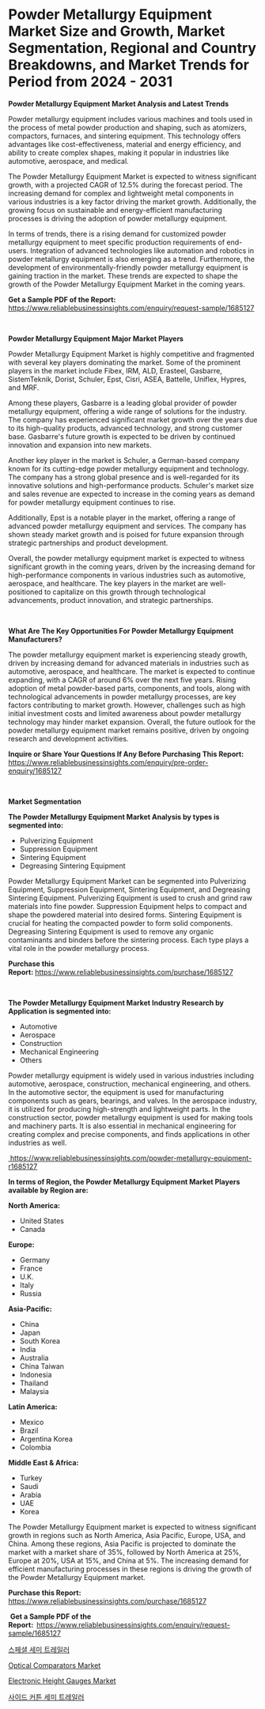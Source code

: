 <p><h1>Powder Metallurgy Equipment Market Size and Growth, Market Segmentation, Regional and Country Breakdowns, and Market Trends for Period from 2024 -  2031</h1></p><p><strong>Powder Metallurgy Equipment Market Analysis and Latest Trends</strong></p>
<p><p>Powder metallurgy equipment includes various machines and tools used in the process of metal powder production and shaping, such as atomizers, compactors, furnaces, and sintering equipment. This technology offers advantages like cost-effectiveness, material and energy efficiency, and ability to create complex shapes, making it popular in industries like automotive, aerospace, and medical.</p><p>The Powder Metallurgy Equipment Market is expected to witness significant growth, with a projected CAGR of 12.5% during the forecast period. The increasing demand for complex and lightweight metal components in various industries is a key factor driving the market growth. Additionally, the growing focus on sustainable and energy-efficient manufacturing processes is driving the adoption of powder metallurgy equipment.</p><p>In terms of trends, there is a rising demand for customized powder metallurgy equipment to meet specific production requirements of end-users. Integration of advanced technologies like automation and robotics in powder metallurgy equipment is also emerging as a trend. Furthermore, the development of environmentally-friendly powder metallurgy equipment is gaining traction in the market. These trends are expected to shape the growth of the Powder Metallurgy Equipment Market in the coming years.</p></p>
<p><strong>Get a Sample PDF of the Report:&nbsp;</strong> <a href="https://www.reliablebusinessinsights.com/enquiry/request-sample/1685127">https://www.reliablebusinessinsights.com/enquiry/request-sample/1685127</a></p>
<p>&nbsp;</p>
<p><strong>Powder Metallurgy Equipment Major Market Players</strong></p>
<p><p>Powder Metallurgy Equipment Market is highly competitive and fragmented with several key players dominating the market. Some of the prominent players in the market include Fibex, IRM, ALD, Erasteel, Gasbarre, SistemTeknik, Dorist, Schuler, Epst, Cisri, ASEA, Battelle, Uniflex, Hypres, and MRF.</p><p>Among these players, Gasbarre is a leading global provider of powder metallurgy equipment, offering a wide range of solutions for the industry. The company has experienced significant market growth over the years due to its high-quality products, advanced technology, and strong customer base. Gasbarre's future growth is expected to be driven by continued innovation and expansion into new markets.</p><p>Another key player in the market is Schuler, a German-based company known for its cutting-edge powder metallurgy equipment and technology. The company has a strong global presence and is well-regarded for its innovative solutions and high-performance products. Schuler's market size and sales revenue are expected to increase in the coming years as demand for powder metallurgy equipment continues to rise.</p><p>Additionally, Epst is a notable player in the market, offering a range of advanced powder metallurgy equipment and services. The company has shown steady market growth and is poised for future expansion through strategic partnerships and product development.</p><p>Overall, the powder metallurgy equipment market is expected to witness significant growth in the coming years, driven by the increasing demand for high-performance components in various industries such as automotive, aerospace, and healthcare. The key players in the market are well-positioned to capitalize on this growth through technological advancements, product innovation, and strategic partnerships.</p></p>
<p>&nbsp;</p>
<p><strong>What Are The Key Opportunities For Powder Metallurgy Equipment Manufacturers?</strong></p>
<p><p>The powder metallurgy equipment market is experiencing steady growth, driven by increasing demand for advanced materials in industries such as automotive, aerospace, and healthcare. The market is expected to continue expanding, with a CAGR of around 6% over the next five years. Rising adoption of metal powder-based parts, components, and tools, along with technological advancements in powder metallurgy processes, are key factors contributing to market growth. However, challenges such as high initial investment costs and limited awareness about powder metallurgy technology may hinder market expansion. Overall, the future outlook for the powder metallurgy equipment market remains positive, driven by ongoing research and development activities.</p></p>
<p><strong>Inquire or Share Your Questions If Any Before Purchasing This Report:</strong> <a href="https://www.reliablebusinessinsights.com/enquiry/pre-order-enquiry/1685127">https://www.reliablebusinessinsights.com/enquiry/pre-order-enquiry/1685127</a></p>
<p>&nbsp;</p>
<p><strong>Market Segmentation</strong></p>
<p><strong>The Powder Metallurgy Equipment Market Analysis by types is segmented into:</strong></p>
<p><ul><li>Pulverizing Equipment</li><li>Suppression Equipment</li><li>Sintering Equipment</li><li>Degreasing Sintering Equipment</li></ul></p>
<p><p>Powder Metallurgy Equipment Market can be segmented into Pulverizing Equipment, Suppression Equipment, Sintering Equipment, and Degreasing Sintering Equipment. Pulverizing Equipment is used to crush and grind raw materials into fine powder. Suppression Equipment helps to compact and shape the powdered material into desired forms. Sintering Equipment is crucial for heating the compacted powder to form solid components. Degreasing Sintering Equipment is used to remove any organic contaminants and binders before the sintering process. Each type plays a vital role in the powder metallurgy process.</p></p>
<p><strong>Purchase this Report:&nbsp;</strong><a href="https://www.reliablebusinessinsights.com/purchase/1685127">https://www.reliablebusinessinsights.com/purchase/1685127</a></p>
<p>&nbsp;</p>
<p><strong>The Powder Metallurgy Equipment Market Industry Research by Application is segmented into:</strong></p>
<p><ul><li>Automotive</li><li>Aerospace</li><li>Construction</li><li>Mechanical Engineering</li><li>Others</li></ul></p>
<p><p>Powder metallurgy equipment is widely used in various industries including automotive, aerospace, construction, mechanical engineering, and others. In the automotive sector, the equipment is used for manufacturing components such as gears, bearings, and valves. In the aerospace industry, it is utilized for producing high-strength and lightweight parts. In the construction sector, powder metallurgy equipment is used for making tools and machinery parts. It is also essential in mechanical engineering for creating complex and precise components, and finds applications in other industries as well.</p></p>
<p><a href="https://www.reliablebusinessinsights.com/powder-metallurgy-equipment-r1685127">&nbsp;https://www.reliablebusinessinsights.com/powder-metallurgy-equipment-r1685127</a></p>
<p><strong>In terms of Region, the Powder Metallurgy Equipment Market Players available by Region are:</strong></p>
<p>
    <p> <strong> North America: </strong>
        <ul>
            <li>United States</li>
            <li>Canada</li>
        </ul>
        </p> 
    <p> <strong> Europe: </strong>
        <ul>
            <li>Germany</li>
            <li>France</li>
            <li>U.K.</li>
            <li>Italy</li>
            <li>Russia</li>
        </ul>
        </p> 
    <p> <strong> Asia-Pacific: </strong>
        <ul>
            <li>China</li>
            <li>Japan</li>
            <li>South Korea</li>
            <li>India</li>
            <li>Australia</li>
            <li>China Taiwan</li>
            <li>Indonesia</li>
            <li>Thailand</li>
            <li>Malaysia</li>
        </ul>
        </p> 
    <p> <strong> Latin America: </strong>
        <ul>
            <li>Mexico</li>
            <li>Brazil</li>
            <li>Argentina Korea</li>
            <li>Colombia</li>
        </ul>
        </p> 
    <p> <strong> Middle East & Africa: </strong>
        <ul>
            <li>Turkey</li>
            <li>Saudi</li>
            <li>Arabia</li>
            <li>UAE</li>
            <li>Korea</li>
        </ul>
    </p>
    </p>
<p><p>The Powder Metallurgy Equipment market is expected to witness significant growth in regions such as North America, Asia Pacific, Europe, USA, and China. Among these regions, Asia Pacific is projected to dominate the market with a market share of 35%, followed by North America at 25%, Europe at 20%, USA at 15%, and China at 5%. The increasing demand for efficient manufacturing processes in these regions is driving the growth of the Powder Metallurgy Equipment market.</p></p>
<p><strong>Purchase this Report: </strong><a href="https://www.reliablebusinessinsights.com/purchase/1685127">https://www.reliablebusinessinsights.com/purchase/1685127</a></p>
<p>&nbsp;<strong>Get a Sample PDF of the Report:&nbsp;&nbsp;</strong><a href="https://www.reliablebusinessinsights.com/enquiry/request-sample/1685127">https://www.reliablebusinessinsights.com/enquiry/request-sample/1685127</a></p>
<p><strong></strong></p>
<p><p><a href="https://github.com/KellyLyncyh543964/Market-Research-Report-List-2/blob/main/7826101168820.md">스페셜 세미 트레일러</a></p><p><a href="https://github.com/marlinacrngin/Market-Research-Report-List-1/blob/main/optical-comparators-market.md">Optical Comparators Market</a></p><p><a href="https://github.com/KeeganBarrows2023/Market-Research-Report-List-1/blob/main/electronic-height-gauges-market.md">Electronic Height Gauges Market</a></p><p><a href="https://github.com/rcabello548/Market-Research-Report-List-2/blob/main/5302631168821.md">사이드 커튼 세미 트레일러</a></p></p>